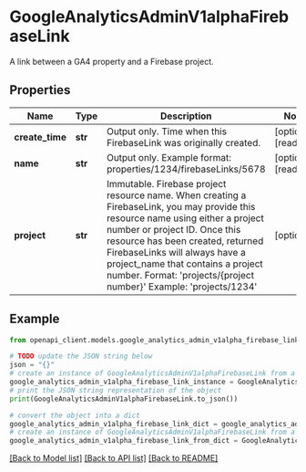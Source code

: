 # GoogleAnalyticsAdminV1alphaFirebaseLink

A link between a GA4 property and a Firebase project.

## Properties

Name | Type | Description | Notes
------------ | ------------- | ------------- | -------------
**create_time** | **str** | Output only. Time when this FirebaseLink was originally created. | [optional] [readonly] 
**name** | **str** | Output only. Example format: properties/1234/firebaseLinks/5678 | [optional] [readonly] 
**project** | **str** | Immutable. Firebase project resource name. When creating a FirebaseLink, you may provide this resource name using either a project number or project ID. Once this resource has been created, returned FirebaseLinks will always have a project_name that contains a project number. Format: &#39;projects/{project number}&#39; Example: &#39;projects/1234&#39; | [optional] 

## Example

```python
from openapi_client.models.google_analytics_admin_v1alpha_firebase_link import GoogleAnalyticsAdminV1alphaFirebaseLink

# TODO update the JSON string below
json = "{}"
# create an instance of GoogleAnalyticsAdminV1alphaFirebaseLink from a JSON string
google_analytics_admin_v1alpha_firebase_link_instance = GoogleAnalyticsAdminV1alphaFirebaseLink.from_json(json)
# print the JSON string representation of the object
print(GoogleAnalyticsAdminV1alphaFirebaseLink.to_json())

# convert the object into a dict
google_analytics_admin_v1alpha_firebase_link_dict = google_analytics_admin_v1alpha_firebase_link_instance.to_dict()
# create an instance of GoogleAnalyticsAdminV1alphaFirebaseLink from a dict
google_analytics_admin_v1alpha_firebase_link_from_dict = GoogleAnalyticsAdminV1alphaFirebaseLink.from_dict(google_analytics_admin_v1alpha_firebase_link_dict)
```
[[Back to Model list]](../README.md#documentation-for-models) [[Back to API list]](../README.md#documentation-for-api-endpoints) [[Back to README]](../README.md)


